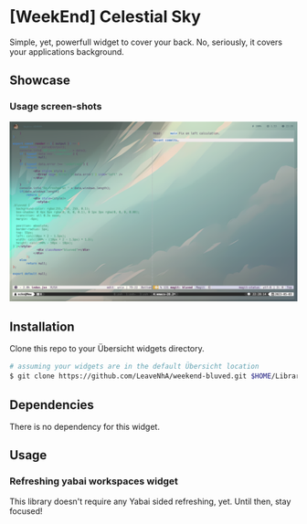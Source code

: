 # [WeekEnd] Celestial Sky

Simple, yet, powerfull widget to cover your back. No, seriously, it covers your applications background.

## Showcase

### Usage screen-shots

![img](./ss.usage.png)

## Installation

Clone this repo to your Übersicht widgets directory.

```bash
# assuming your widgets are in the default Übersicht location
$ git clone https://github.com/LeaveNhA/weekend-bluved.git $HOME/Library/Application\ Support/Übersicht/widgets/weekend-bluved
```

## Dependencies

There is no dependency for this widget.

## Usage

### Refreshing yabai workspaces widget

This library doesn't require any Yabai sided refreshing, yet. Until then, stay focused!
